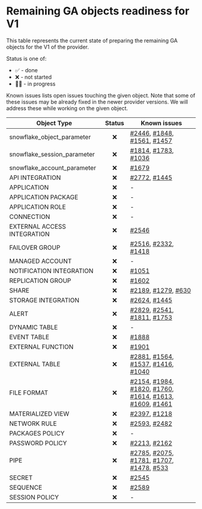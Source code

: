 # Remaining GA objects readiness for V1

This table represents the current state of preparing the remaining GA objects for the V1 of the provider.

Status is one of:
- ✅ - done<br>
- ❌ - not started<br>
- 👨‍💻 - in progress<br>

Known issues lists open issues touching the given object. Note that some of these issues may be already fixed in the newer provider versions. We will address these while working on the given object.

| Object Type                 | Status | Known issues                                                                                                                                                                                                                                                                                                                                                                                                                                                                                                                                                                                                                                                                                           |
|-----------------------------|:------:|--------------------------------------------------------------------------------------------------------------------------------------------------------------------------------------------------------------------------------------------------------------------------------------------------------------------------------------------------------------------------------------------------------------------------------------------------------------------------------------------------------------------------------------------------------------------------------------------------------------------------------------------------------------------------------------------------------|
| snowflake_object_parameter  |   ❌    | [#2446](https://github.com/Snowflake-Labs/terraform-provider-snowflake/issues/2446), [#1848](https://github.com/Snowflake-Labs/terraform-provider-snowflake/issues/1848), [#1561](https://github.com/Snowflake-Labs/terraform-provider-snowflake/issues/1561), [#1457](https://github.com/Snowflake-Labs/terraform-provider-snowflake/issues/1457)                                                                                                                                                                                                                                                                                                                                                     |
| snowflake_session_parameter |   ❌    | [#1814](https://github.com/Snowflake-Labs/terraform-provider-snowflake/issues/1814), [#1783](https://github.com/Snowflake-Labs/terraform-provider-snowflake/issues/1783), [#1036](https://github.com/Snowflake-Labs/terraform-provider-snowflake/issues/1036)                                                                                                                                                                                                                                                                                                                                                                                                                                          |
| snowflake_account_parameter |   ❌    | [#1679](https://github.com/Snowflake-Labs/terraform-provider-snowflake/issues/1679)                                                                                                                                                                                                                                                                                                                                                                                                                                                                                                                                                                                                                    |
| API INTEGRATION             |   ❌    | [#2772](https://github.com/Snowflake-Labs/terraform-provider-snowflake/issues/2772), [#1445](https://github.com/Snowflake-Labs/terraform-provider-snowflake/issues/1445)                                                                                                                                                                                                                                                                                                                                                                                                                                                                                                                               |
| APPLICATION                 |   ❌    | -                                                                                                                                                                                                                                                                                                                                                                                                                                                                                                                                                                                                                                                                                                      |
| APPLICATION PACKAGE         |   ❌    | -                                                                                                                                                                                                                                                                                                                                                                                                                                                                                                                                                                                                                                                                                                      |
| APPLICATION ROLE            |   ❌    | -                                                                                                                                                                                                                                                                                                                                                                                                                                                                                                                                                                                                                                                                                                      |
| CONNECTION                  |   ❌    | -                                                                                                                                                                                                                                                                                                                                                                                                                                                                                                                                                                                                                                                                                                      |
| EXTERNAL ACCESS INTEGRATION |   ❌    | [#2546](https://github.com/Snowflake-Labs/terraform-provider-snowflake/issues/2546)                                                                                                                                                                                                                                                                                                                                                                                                                                                                                                                                                                                                                    |
| FAILOVER GROUP              |   ❌    | [#2516](https://github.com/Snowflake-Labs/terraform-provider-snowflake/issues/2516), [#2332](https://github.com/Snowflake-Labs/terraform-provider-snowflake/issues/2332), [#1418](https://github.com/Snowflake-Labs/terraform-provider-snowflake/issues/1418)                                                                                                                                                                                                                                                                                                                                                                                                                                          |
| MANAGED ACCOUNT             |   ❌    | -                                                                                                                                                                                                                                                                                                                                                                                                                                                                                                                                                                                                                                                                                                      |
| NOTIFICATION INTEGRATION    |   ❌    | [#1051](https://github.com/Snowflake-Labs/terraform-provider-snowflake/issues/1051)                                                                                                                                                                                                                                                                                                                                                                                                                                                                                                                                                                                                                    |
| REPLICATION GROUP           |   ❌    | [#1602](https://github.com/Snowflake-Labs/terraform-provider-snowflake/issues/1602)                                                                                                                                                                                                                                                                                                                                                                                                                                                                                                                                                                                                                    |
| SHARE                       |   ❌    | [#2189](https://github.com/Snowflake-Labs/terraform-provider-snowflake/issues/2189), [#1279](https://github.com/Snowflake-Labs/terraform-provider-snowflake/issues/1279), [#630](https://github.com/Snowflake-Labs/terraform-provider-snowflake/issues/630)                                                                                                                                                                                                                                                                                                                                                                                                                                            |
| STORAGE INTEGRATION         |   ❌    | [#2624](https://github.com/Snowflake-Labs/terraform-provider-snowflake/issues/2624), [#1445](https://github.com/Snowflake-Labs/terraform-provider-snowflake/issues/1445)                                                                                                                                                                                                                                                                                                                                                                                                                                                                                                                               |
| ALERT                       |   ❌    | [#2829](https://github.com/Snowflake-Labs/terraform-provider-snowflake/issues/2829), [#2541](https://github.com/Snowflake-Labs/terraform-provider-snowflake/issues/2541), [#1811](https://github.com/Snowflake-Labs/terraform-provider-snowflake/issues/1811), [#1753](https://github.com/Snowflake-Labs/terraform-provider-snowflake/issues/1753)                                                                                                                                                                                                                                                                                                                                                     |
| DYNAMIC TABLE               |   ❌    | -                                                                                                                                                                                                                                                                                                                                                                                                                                                                                                                                                                                                                                                                                                      |
| EVENT TABLE                 |   ❌    | [#1888](https://github.com/Snowflake-Labs/terraform-provider-snowflake/issues/1888)                                                                                                                                                                                                                                                                                                                                                                                                                                                                                                                                                                                                                    |
| EXTERNAL FUNCTION           |   ❌    | [#1901](https://github.com/Snowflake-Labs/terraform-provider-snowflake/issues/1901)                                                                                                                                                                                                                                                                                                                                                                                                                                                                                                                                                                                                                    |
| EXTERNAL TABLE              |   ❌    | [#2881](https://github.com/Snowflake-Labs/terraform-provider-snowflake/issues/2881), [#1564](https://github.com/Snowflake-Labs/terraform-provider-snowflake/issues/1564), [#1537](https://github.com/Snowflake-Labs/terraform-provider-snowflake/issues/1537), [#1416](https://github.com/Snowflake-Labs/terraform-provider-snowflake/issues/1416), [#1040](https://github.com/Snowflake-Labs/terraform-provider-snowflake/issues/1040)                                                                                                                                                                                                                                                                |
| FILE FORMAT                 |   ❌    | [#2154](https://github.com/Snowflake-Labs/terraform-provider-snowflake/issues/2154), [#1984](https://github.com/Snowflake-Labs/terraform-provider-snowflake/issues/1984), [#1820](https://github.com/Snowflake-Labs/terraform-provider-snowflake/issues/1820), [#1760](https://github.com/Snowflake-Labs/terraform-provider-snowflake/issues/1760), [#1614](https://github.com/Snowflake-Labs/terraform-provider-snowflake/issues/1614), [#1613](https://github.com/Snowflake-Labs/terraform-provider-snowflake/issues/1613), [#1609](https://github.com/Snowflake-Labs/terraform-provider-snowflake/issues/1609), [#1461](https://github.com/Snowflake-Labs/terraform-provider-snowflake/issues/1461) |
| MATERIALIZED VIEW           |   ❌    | [#2397](https://github.com/Snowflake-Labs/terraform-provider-snowflake/issues/2397), [#1218](https://github.com/Snowflake-Labs/terraform-provider-snowflake/issues/1218)                                                                                                                                                                                                                                                                                                                                                                                                                                                                                                                               |
| NETWORK RULE                |   ❌    | [#2593](https://github.com/Snowflake-Labs/terraform-provider-snowflake/issues/2593), [#2482](https://github.com/Snowflake-Labs/terraform-provider-snowflake/issues/2482)                                                                                                                                                                                                                                                                                                                                                                                                                                                                                                                               |
| PACKAGES POLICY             |   ❌    | -                                                                                                                                                                                                                                                                                                                                                                                                                                                                                                                                                                                                                                                                                                      |
| PASSWORD POLICY             |   ❌    | [#2213](https://github.com/Snowflake-Labs/terraform-provider-snowflake/issues/2213), [#2162](https://github.com/Snowflake-Labs/terraform-provider-snowflake/issues/2162)                                                                                                                                                                                                                                                                                                                                                                                                                                                                                                                               |
| PIPE                        |   ❌    | [#2785](https://github.com/Snowflake-Labs/terraform-provider-snowflake/issues/2785), [#2075](https://github.com/Snowflake-Labs/terraform-provider-snowflake/issues/2075), [#1781](https://github.com/Snowflake-Labs/terraform-provider-snowflake/issues/1781), [#1707](https://github.com/Snowflake-Labs/terraform-provider-snowflake/issues/1707), [#1478](https://github.com/Snowflake-Labs/terraform-provider-snowflake/issues/1478), [#533](https://github.com/Snowflake-Labs/terraform-provider-snowflake/issues/533)                                                                                                                                                                             |
| SECRET                      |   ❌    | [#2545](https://github.com/Snowflake-Labs/terraform-provider-snowflake/issues/2545)                                                                                                                                                                                                                                                                                                                                                                                                                                                                                                                                                                                                                    |
| SEQUENCE                    |   ❌    | [#2589](https://github.com/Snowflake-Labs/terraform-provider-snowflake/issues/2589)                                                                                                                                                                                                                                                                                                                                                                                                                                                                                                                                                                                                                    |
| SESSION POLICY              |   ❌    | -                                                                                                                                                                                                                                                                                                                                                                                                                                                                                                                                                                                                                                                                                                      |
